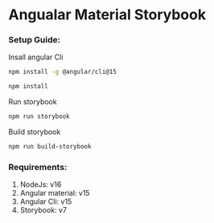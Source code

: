 # Angualar Material Storybook

### Setup Guide:
Insall angular Cli
```bash
npm install -g @angular/cli@15
```
```bash
npm install
```
Run storybook
```bash
npm run storybook
```
Build storybook
```bash
npm run build-storybook
```
### Requirements:
<div>
  <ol>
    <li>NodeJs: v16</li>
    <li>Angular material: v15</li>
    <li>Angular Cli: v15</li>
    <li>Storybook: v7</li>
  </ol>
</div>

